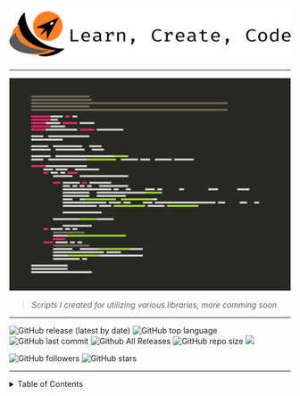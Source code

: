 <img title="" src="img/anap_logo.png" alt="" width="743" data-align="inline">

----

![](img/anap2.png)

> *Scripts I created for utilizing various libraries, more comming soon*

----


![GitHub release (latest by date)](https://img.shields.io/github/v/release/willgrant22/Python-3-Greatest-Hits?color=683BB9)
![GitHub top language](https://img.shields.io/github/languages/top/willgrant22/Python-3-Greatest-Hits)
![GitHub last commit](https://img.shields.io/github/last-commit/willgrant22/Python-3-Greatest-Hits)
![Github All Releases](https://img.shields.io/github/downloads/willgrant22/Python-3-Greatest-Hits/total.svg)
![GitHub repo size](https://img.shields.io/github/repo-size/willgrant22/Python-3-Greatest-Hits?color=E19124)
![](https://komarev.com/ghpvc/?username=willgrant22&color=ff69b4&label=Views)

![GitHub followers](https://img.shields.io/github/followers/willgrant22?style=social)
![GitHub stars](https://img.shields.io/github/stars/willgrant22/Python-3-Greatest-Hits?style=social)

----

<details>
<summary>Table of Contents</summary>

----

# <img title="" src=".img/python-5.png" alt="" width="50" data-align="inline"> <sup>Table of Contents</sup>

- [Barcode](https://github.com/willgrant22/Functional_Python/tree/master/Barcode)

- [C With Python](https://github.com/willgrant22/Functional_Python/tree/master/C%20With%20Python)
  - [C Python](https://github.com/willgrant22/Python-3-Greatest-Hits/tree/master/C%20With%20Python/C%20Python)
  - [C++ Python](https://github.com/willgrant22/Python-3-Greatest-Hits/tree/master/C%20With%20Python/C%2B%2B%20Python)
  - [Cython](https://github.com/willgrant22/Python-3-Greatest-Hits/tree/master/C%20With%20Python/Cython)
  - [Shared Lib](https://github.com/willgrant22/Python-3-Greatest-Hits/tree/master/C%20With%20Python/Shared%20Lib)
  
- [Data Structures](https://github.com/willgrant22/Python-3-Greatest-Hits/tree/master/Data%20Structures)
  - [Class Decorators](https://github.com/willgrant22/Python-3-Greatest-Hits/tree/master/Data%20Structures/Decorators)
  
- [Database](https://github.com/willgrant22/Functional_Python/tree/master/Database)
  - [MySQL](https://github.com/willgrant22/Python-3-Greatest-Hits/tree/master/Database/MySQL)
  - [SQLite](https://github.com/willgrant22/Python-3-Greatest-Hits/tree/master/Database/Sqlite)
- [Emoji](https://github.com/willgrant22/Python-3-Greatest-Hits/tree/master/Emoji)
  
- [Encryption](https://github.com/willgrant22/Functional_Python/tree/master/Encryption)

- [File Operations](https://github.com/willgrant22/Functional_Python/tree/master/File%20Operations)  
  - [CSV](https://github.com/willgrant22/Python-3-Greatest-Hits/tree/master/File%20Operations/CSV)
  - [Dev](https://github.com/willgrant22/Python-3-Greatest-Hits/tree/master/File%20Operations/Dev)
  - [Docx](https://github.com/willgrant22/Python-3-Greatest-Hits/tree/master/File%20Operations/Docx)
  - [Excel](https://github.com/willgrant22/Python-3-Greatest-Hits/tree/master/File%20Operations/Excel)
  - [IO](https://github.com/willgrant22/Python-3-Greatest-Hits/tree/master/File%20Operations/IO)
  - [Json](https://github.com/willgrant22/Python-3-Greatest-Hits/tree/master/File%20Operations/Json)
  - [Yaml](https://github.com/willgrant22/Python-3-Greatest-Hits/tree/master/File%20Operations/Yaml)
  - [Zip](https://github.com/willgrant22/Python-3-Greatest-Hits/tree/master/File%20Operations/ZIP)
- [Functions](https://github.com/willgrant22/Python-3-Greatest-Hits/tree/master/Functions)

- [GUI](https://github.com/willgrant22/Functional_Python/tree/master/GUI)
  - [GTK](https://github.com/willgrant22/Python-3-Greatest-Hits/tree/master/GUI/Gtk)
  - [PyCario](https://github.com/willgrant22/Python-3-Greatest-Hits/tree/master/GUI/PyCario)
  - [TKinter](https://github.com/willgrant22/Python-3-Greatest-Hits/tree/master/GUI/Tkinter)
  - [WXPython](https://github.com/willgrant22/Python-3-Greatest-Hits/tree/master/GUI/wxpython)

- [Image Manipulation](https://github.com/willgrant22/Functional_Python/tree/master/Image%20Manipulation)
  - [OpenCV](https://github.com/willgrant22/Python-3-Greatest-Hits/tree/master/Image%20Manipulation/OpenCV)
  - [PIL](https://github.com/willgrant22/Python-3-Greatest-Hits/tree/master/Image%20Manipulation/PIL)
  - [Wand](https://github.com/willgrant22/Python-3-Greatest-Hits/tree/master/Image%20Manipulation/Wand)

- [Networking](https://github.com/willgrant22/Python-3-Greatest-Hits/tree/master/Networking)
  - [Proxies](https://github.com/willgrant22/Python-3-Greatest-Hits/tree/master/Networking/Proxies)

- [PyArduino](https://github.com/willgrant22/Functional_Python/tree/master/PyArduino)
- [Regular Expressions](https://github.com/willgrant22/Python-3-Greatest-Hits/tree/master/Regular%20Expressions)

- [Socket Programming](https://github.com/willgrant22/Functional_Python/tree/master/Socket%20Programming)

- [System](https://github.com/willgrant22/Functional_Python/tree/master/System)

- [Terminal](https://github.com/willgrant22/Functional_Python/tree/master/Terminal)
  - [Click](https://github.com/willgrant22/Python-3-Greatest-Hits/tree/master/Terminal/Click)
  - [Paramiko](https://github.com/willgrant22/Python-3-Greatest-Hits/tree/master/Terminal/Paramiko)
  - [Pretty Table](https://github.com/willgrant22/Python-3-Greatest-Hits/tree/master/Terminal/Pretty%20Table)
  - [Prompt Toolkit](https://github.com/willgrant22/Python-3-Greatest-Hits/tree/master/Terminal/Prompt%20Toolkit)
  - [Rich](https://github.com/willgrant22/Python-3-Greatest-Hits/tree/master/Terminal/Rich)
  - [Shell](https://github.com/willgrant22/Python-3-Greatest-Hits/tree/master/Terminal/Shell)

- [Threading](https://github.com/willgrant22/Functional_Python/tree/master/Threading)

- [Twilio](https://github.com/willgrant22/Functional_Python/tree/master/Twilio)

- [Vars](https://github.com/willgrant22/Functional_Python/tree/master/Vars)
  - [Formatting](https://github.com/willgrant22/Python-3-Greatest-Hits/tree/master/Vars/Formatting)
  - [Lists, Dictionaries and Arrays](https://github.com/willgrant22/Python-3-Greatest-Hits/tree/master/Vars/Lists%2C%20Dictionaries%20and%20Arrays)
  - [Matplotlib](https://github.com/willgrant22/Python-3-Greatest-Hits/tree/master/Vars/Matplotlib)
  - [Numpy](https://github.com/willgrant22/Python-3-Greatest-Hits/tree/master/Vars/Numpy)
  - [Pandas](https://github.com/willgrant22/Python-3-Greatest-Hits/tree/master/Vars/Pandas)
  - [Random](https://github.com/willgrant22/Python-3-Greatest-Hits/tree/master/Vars/Random)
  - [Strings](https://github.com/willgrant22/Python-3-Greatest-Hits/tree/master/Vars/Strings)
  - [Walrus](https://github.com/willgrant22/Python-3-Greatest-Hits/tree/master/Vars/Walrus)

- [Web](https://github.com/willgrant22/Functional_Python/tree/master/Web)
  - [AWS](https://github.com/willgrant22/Python-3-Greatest-Hits/tree/master/Web/AWS)
  - [Flask](https://github.com/willgrant22/Python-3-Greatest-Hits/tree/master/Web/Flask)
  - [Selenium](https://github.com/willgrant22/Python-3-Greatest-Hits/tree/master/Web/Selenium)
  - [Vultr](https://github.com/willgrant22/Python-3-Greatest-Hits/tree/master/Web/Vultr)
  - [Wikipedia](https://github.com/willgrant22/Python-3-Greatest-Hits/tree/master/Web/Wikipedia)
  
  </details>
